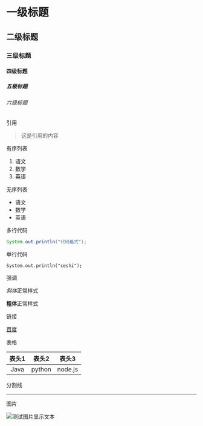 # 一级标题

## 二级标题

### 三级标题

#### 四级标题

##### 五极标题

###### 六级标题

引用

> 这是引用的内容

有序列表

1. 语文
2. 数学
3. 英语

无序列表

- 语文
- 数学
- 英语

多行代码

```java
System.out.println("代码格式");
```

单行代码

`System.out.println("ceshi");`

强调

*斜体*正常样式

**粗体**正常样式

链接

[百度](www.baidu.com)

表格

表头1 | 表头2 |表头3
:----:|:----:|:----:
Java | python | node.js

分割线

---

图片

![测试图片显示文本](https://dn-coding-net-production-pp.codehub.cn/57fb3ac7-5af6-4194-937e-1ee173afef6d.png)